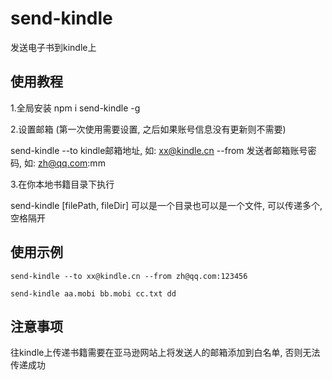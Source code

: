# send-kindle
发送电子书到kindle上

## 使用教程

1.全局安装
npm i send-kindle -g

2.设置邮箱 (第一次使用需要设置, 之后如果账号信息没有更新则不需要)

send-kindle --to kindle邮箱地址, 如: xx@kindle.cn --from 发送者邮箱账号密码, 如: zh@qq.com:mm

3.在你本地书籍目录下执行

send-kindle [filePath, fileDir] 可以是一个目录也可以是一个文件, 可以传递多个, 空格隔开

## 使用示例

```
send-kindle --to xx@kindle.cn --from zh@qq.com:123456

send-kindle aa.mobi bb.mobi cc.txt dd
```

## 注意事项

往kindle上传递书籍需要在亚马逊网站上将发送人的邮箱添加到白名单, 否则无法传递成功
